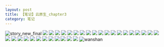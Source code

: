 ```yaml
---
layout: post
title: 【笔记】云原生_chapter3
category: 笔记
---
```

![story_new_final](http://rh8cub8wq.hd-bkt.clouddn.com/img/story_new_final_0322.png)
![](http://rh8cub8wq.hd-bkt.clouddn.com/img/chapter3-0321-cloud-native-1.png)
![](http://rh8cub8wq.hd-bkt.clouddn.com/img/chapter3-0321-cloud-native-2.png)
![](http://r8s97vm6g.hπd-bkt.clouddn.com/img/chapter3-0321-cloud-native-3.png)
![](http://rh8cub8wq.hd-bkt.clouddn.com/img/chapter3-0321-cloud-native-4.png)
![](http://rh8cub8wq.hd-bkt.clouddn.com/img/chapter3-0321-cloud-native-5.png)
![](http://rh8cub8wq.hd-bkt.clouddn.com/img/chapter3-0321-cloud-native-6.png)
![](http://rh8cub8wq.hd-bkt.clouddn.com/img/chapter3-0321-cloud-native-7.png)
![](http://rh8cub8wq.hd-bkt.clouddn.com/img/chapter3-0321-cloud-native-8.png)
![](http://rh8cub8wq.hd-bkt.clouddn.com/img/chapter3-0321-cloud-native-9.png)
![](http://rh8cub8wq.hd-bkt.clouddn.com/img/chapter3-0321-cloud-native-10.png)
![](http://rh8cub8wq.hd-bkt.clouddn.com/img/chapter3-0321-cloud-native-11.png)
![](http://rh8cub8wq.hd-bkt.clouddn.com/img/chapter3-0321-cloud-native-12.png)
![](http://rh8cub8wq.hd-bkt.clouddn.com/img/chapter3-0321-cloud-native-13.png)
![](http://rh8cub8wq.hd-bkt.clouddn.com/img/chapter3-0321-cloud-native-14.png)
![](http://rh8cub8wq.hd-bkt.clouddn.com/img/chapter3-0321-cloud-native-15.png)
![](http://rh8cub8wq.hd-bkt.clouddn.com/img/chapter3-0321-cloud-native-16.png)
![](http://rh8cub8wq.hd-bkt.clouddn.com/img/chapter3-0321-cloud-native-17.png)
![](http://rh8cub8wq.hd-bkt.clouddn.com/img/chapter3-0321-cloud-native-18.png)
![](http://rh8cub8wq.hd-bkt.clouddn.com/img/chapter3-0321-cloud-native-19.png)
![](http://rh8cub8wq.hd-bkt.clouddn.com/img/chapter3-0321-cloud-native-20.png)
![](http://rh8cub8wq.hd-bkt.clouddn.com/img/chapter3-0321-cloud-native-21.png)
![](http://rh8cub8wq.hd-bkt.clouddn.com/img/chapter3-0321-cloud-native-22.png)
![](http://rh8cub8wq.hd-bkt.clouddn.com/img/chapter3-0321-cloud-native-23.png)
![](http://rh8cub8wq.hd-bkt.clouddn.com/img/chapter3-0321-cloud-native-24.png)
![](http://rh8cub8wq.hd-bkt.clouddn.com/img/chapter3-0321-cloud-native-25.png)
![](http://rh8cub8wq.hd-bkt.clouddn.com/img/chapter3-0321-cloud-native-26.png)
![](http://rh8cub8wq.hd-bkt.clouddn.com/img/chapter3-0321-cloud-native-27.png)
![](http://rh8cub8wq.hd-bkt.clouddn.com/img/chapter3-0321-cloud-native-28.png)
![](http://rh8cub8wq.hd-bkt.clouddn.com/img/chapter3-0321-cloud-native-29.png)
![](http://rh8cub8wq.hd-bkt.clouddn.com/img/chapter3-0321-cloud-native-30.png)
![](http://rh8cub8wq.hd-bkt.clouddn.com/img/chapter3-0321-cloud-native-31.png)
![wanshan](http://rh8cub8wq.hd-bkt.clouddn.com/img/wanshan.png)
